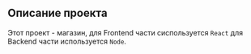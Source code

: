 ## Описание проекта

Этот проект - магазин, для Frontend части сиспользуется `React` для Backend части используется `Node`.